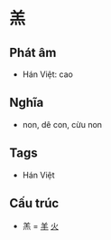 # 羔

## Phát âm
* Hán Việt: cao

## Nghĩa
* non, dê con, cừu non

## Tags
* Hán Việt

## Cấu trúc
* 羔 = [羊](羊.md) [火](火.md)

<script>window.HANZI_FIELD='羔';</script>